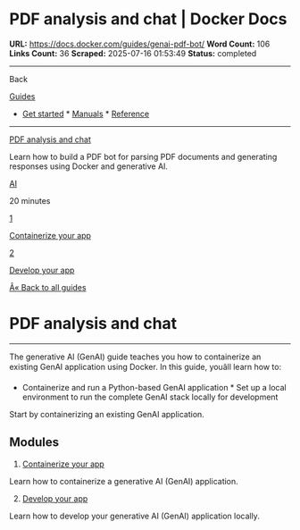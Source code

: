 # PDF analysis and chat | Docker Docs

**URL:** https://docs.docker.com/guides/genai-pdf-bot/
**Word Count:** 106
**Links Count:** 36
**Scraped:** 2025-07-16 01:53:49
**Status:** completed

---

Back

[Guides](https://docs.docker.com/guides/)

  * [Get started](https://docs.docker.com/get-started/)   * [Manuals](https://docs.docker.com/manuals/)   * [Reference](https://docs.docker.com/reference/)

* * *

[PDF analysis and chat](https://docs.docker.com/guides/genai-pdf-bot/)

Learn how to build a PDF bot for parsing PDF documents and generating responses using Docker and generative AI.

[ AI](https://docs.docker.com/tags/ai/)

20 minutes

[1](https://docs.docker.com/guides/genai-pdf-bot/containerize/)

[Containerize your app](https://docs.docker.com/guides/genai-pdf-bot/containerize/)

[2](https://docs.docker.com/guides/genai-pdf-bot/develop/)

[Develop your app](https://docs.docker.com/guides/genai-pdf-bot/develop/)

[Â« Back to all guides](https://docs.docker.com/guides/)

# PDF analysis and chat

* * *

The generative AI \(GenAI\) guide teaches you how to containerize an existing GenAI application using Docker. In this guide, youâll learn how to:

  * Containerize and run a Python-based GenAI application   * Set up a local environment to run the complete GenAI stack locally for development

Start by containerizing an existing GenAI application.

## Modules

  1. [Containerize your app](https://docs.docker.com/guides/genai-pdf-bot/containerize/)

Learn how to containerize a generative AI \(GenAI\) application.

  2. [Develop your app](https://docs.docker.com/guides/genai-pdf-bot/develop/)

Learn how to develop your generative AI \(GenAI\) application locally.